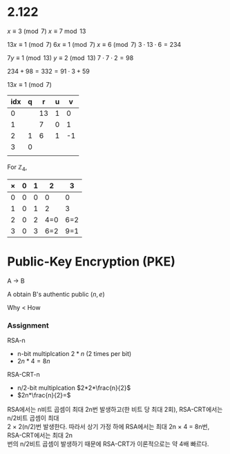 
# 2.122

$x\equiv 3\pmod{7}$
$x\equiv 7\bmod{13}$

$13 x\equiv 1\pmod{7}$
$6 x\equiv 1\pmod{7}$
$x\equiv 6\pmod{7}$
$3\cdot 13\cdot 6 = 234$ 

$7y\equiv 1\pmod{13}$
$y\equiv 2\pmod{13}$
$7\cdot 7\cdot 2 = 98$

$234+98=332 = 91\cdot3 + 59$


$13x\equiv 1\pmod{7}$

| idx | q   | r   | u   | v   |
| --- | --- | --- | --- | --- |
| 0   |     | 13  | 1   | 0   |
| 1   |     | 7   | 0   | 1   |
| 2   | 1   | 6   | 1   | -1  |
| 3   | 0   |     |     |     |
|     |     |     |     |     |

For $\mathbb{Z}_4$,

| $\times$ | 0   | 1   | 2   | 3   |
| -------- | --- | --- | --- | --- |
| 0        | 0   | 0   | 0   | 0   |
| 1        | 0   | 1   | 2   | 3   |
| 2        | 0   | 2   | 4=0 | 6=2 |
| 3        | 0   | 3   | 6=2 | 9=1 |

# Public-Key Encryption (PKE)

A -> B

A obtain B's authentic public $(n,e)$

Why < How



### Assignment

RSA-n
- n-bit multiplcation $2*n$ (2 times per bit)
- $2n * 4 = 8n$

RSA-CRT-n
- n/2-bit multiplcation $2*2*\frac{n}{2}$
- $2n*\frac{n}{2}=$

RSA에서는 n비트 곱셈이 최대 2n번 발생하고(한 비트 당 최대 2회), RSA-CRT에서는 n/2비트 곱셈이 최대  
2 × 2(n/2)번 발생한다. 따라서 상기 가정 하에 RSA에서는 최대 2n × 4 = 8n번, RSA-CRT에서는 최대 2n  
번의 n/2비트 곱셈이 발생하기 때문에 RSA-CRT가 이론적으로는 약 4배 빠르다.